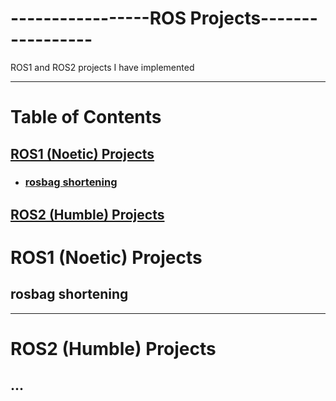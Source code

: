 # -----------------**ROS Projects**-----------------
ROS1 and ROS2 projects I have implemented

---

# Table of Contents
## [ROS1 (Noetic) Projects](#chap1)
- ### [rosbag shortening](#chap1.1)
## [ROS2 (Humble) Projects](#chap2)

# ROS1 (Noetic) Projects <a name="chap1"></a>
## rosbag shortening <a name="chap1.1"></a>

---

# ROS2 (Humble) Projects <a name="chap2"></a>
## ... <a name="chap2.1"></a>
